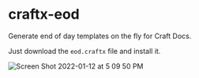# craftx-eod
Generate end of day templates on the fly for Craft Docs.

Just download the `eod.craftx` file and install it.

![Screen Shot 2022-01-12 at 5 09 50 PM](https://user-images.githubusercontent.com/13574057/149230961-5116be31-6785-45c0-976b-636fab110316.png)
